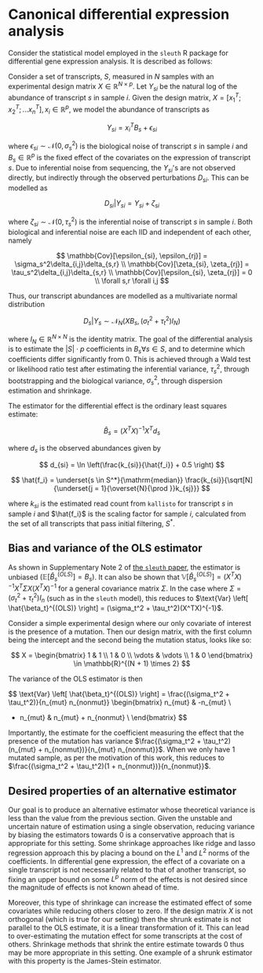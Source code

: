 # Canonical differential expression analysis

Consider the statistical model employed in the `sleuth` R package for differential gene expression analysis.
It is described as follows:

Consider a set of transcripts, $S$, measured in $N$ samples with an experimental design matrix $X \in \mathbb{R}^{N \times p}$.
Let $Y_{si}$ be the natural log of the abundance of transcript $s$ in sample $i$.
Given the design matrix, $X = [x_1^T; x_2^T; ... x_n^T], x_i \in \mathbb{R}^p$, we model the abundance of transcripts as

$$
Y_{si} = x_i^T B_s + \epsilon_{si}
$$

where $\epsilon_{si} \sim \mathcal{N}(0, \sigma_s^2)$ is the biological noise of transcript $s$ in sample $i$ and $B_s \in \mathbb{R}^p$ is the fixed effect of the covariates on the expression of transcript $s$.
Due to inferential noise from sequencing, the $Y_{si}$'s are not observed directly, but indirectly through the observed perturbations $D_{si}$.
This can be modelled as

$$
D_{si} | Y_{si} = Y_{si} + \zeta_{si}
$$

where $\zeta_{si} \sim \mathcal{N}(0, \tau_s^2)$ is the inferential noise of transcript $s$ in sample $i$.
Both biological and inferential noise are each IID and independent of each other, namely

$$
\mathbb{Cov}[\epsilon_{si}, \epsilon_{rj}] = \sigma_s^2\delta_{i,j}\delta_{s,r} \\
\mathbb{Cov}[\zeta_{si}, \zeta_{rj}] = \tau_s^2\delta_{i,j}\delta_{s,r} \\
\mathbb{Cov}[\epsilon_{si}, \zeta_{rj}] = 0 \\
\forall s,r \forall i,j
$$

Thus, our transcript abundances are modelled as a multivariate normal distribution

$$D_{s} | Y_{s} \sim \mathcal{N}_N(X B_s, (\sigma_t^2 + \tau_t^2)I_N)$$

where $I_N \in \mathbb{R}^{N \times N}$ is the identity matrix.
The goal of the differential analysis is to estimate the $|S| \cdot p$ coefficients in $B_s \forall s \in S$, and to determine which coefficients differ significantly from 0.
This is achieved through a Wald test or likelihood ratio test after estimating the inferential variance, $\tau_s^2$, through bootstrapping and the biological variance, $\sigma_s^2$, through dispersion estimation and shrinkage.

The estimator for the differential effect is the ordinary least squares estimate:

$$\hat{B}_s = (X^TX)^{-1}X^T d_s$$

where $d_s$ is the observed abundances given by

$$ d_{si} = \ln \left(\frac{k_{si}}{\hat{f_i}} + 0.5 \right) $$

$$ \hat{f_i} = \underset{s \in S^*}{\mathrm{median}} \frac{k_{si}}{\sqrt[N]{\underset{j = 1}{\overset{N}{\prod }}k_{sj}}} $$

where $k_{si}$ is the estimated read count from `kallisto` for transcript $s$ in sample $i$ and $\hat{f_i}$ is the scaling factor for sample $i$, calculated from the set of all transcripts that pass initial filtering, $S^*$.

## Bias and variance of the OLS estimator

As shown in Supplementary Note 2 of [the `sleuth` paper](https://doi.org/10.1038/nmeth.4324), the estimator is unbiased $\left( \mathbb{E} \left[ \hat{B}_s^{(OLS)} \right] = B_s \right)$.
It can also be shown that $\mathbb{V} \left[ \hat{B}_s^{(OLS)} \right] = (X^TX)^{-1} X^T \Sigma X (X^TX)^{-1}$ for a general covariance matrix $\Sigma$.
In the case where $\Sigma = (\sigma_t^2 + \tau_t^2)I_n$ (such as in the `sleuth` model), this reduces to $\text{Var} \left[ \hat{\beta_t}^{(OLS)} \right] = (\sigma_t^2 + \tau_t^2)(X^TX)^{-1}$.

Consider a simple experimental design where our only covariate of interest is the presence of a mutation.
Then our design matrix, with the first column being the intercept and the second being the mutation status, looks like so:

$$
X =
\begin{bmatrix}
1 & 1 \\
1 & 0 \\
\vdots & \vdots \\
1 & 0
\end{bmatrix} \in \mathbb{R}^{(N + 1) \times 2}
$$

The variance of the OLS estimator is then

$$
\text{Var} \left[ \hat{\beta_t}^{(OLS)} \right] = \frac{(\sigma_t^2 + \tau_t^2)}{n_{mut} n_{nonmut}}
\begin{bmatrix}
n_{mut} & -n_{mut} \\
- n_{mut} & n_{mut} + n_{nonmut} \\
\end{bmatrix}
$$

Importantly, the estimate for the coefficient measuring the effect that the presence of the mutation has variance $\frac{(\sigma_t^2 + \tau_t^2)(n_{mut} + n_{nonmut})}{n_{mut} n_{nonmut}}$.
When we only have 1 mutated sample, as per the motivation of this work, this reduces to $\frac{(\sigma_t^2 + \tau_t^2)(1 + n_{nonmut})}{n_{nonmut}}$.

## Desired properties of an alternative estimator

Our goal is to produce an alternative estimator whose theoretical variance is less than the value from the previous section.
Given the unstable and uncertain nature of estimation using a single observation, reducing variance by biasing the estimators towards 0 is a conservative approach that is appropriate for this setting.
Some shrinkage approaches like ridge and lasso regression approach this by placing a bound on the $L^1$ and $L^2$ norms of the coefficients.
In differential gene expression, the effect of a covariate on a single transcript is not necessarily related to that of another transcript, so fixing an upper bound on some $L^p$ norm of the effects is not desired since the magnitude of effects is not known ahead of time.

Moreover, this type of shrinkage can increase the estimated effect of some covariates while reducing others closer to zero.
If the design matrix $X$ is not orthogonal (which is true for our setting) then the shrunk estimate is not parallel to the OLS estimate, it is a linear transformation of it.
This can lead to over-estimating the mutation effect for some transcripts at the cost of others.
Shrinkage methods that shrink the entire estimate towards 0 thus may be more appropriate in this setting.
One example of a shrunk estimator with this property is the James-Stein estimator.
